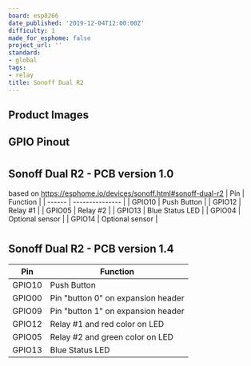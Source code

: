 ```yaml
---
board: esp8266
date_published: '2019-12-04T12:00:00Z'
difficulty: 1
made_for_esphome: false
project_url: ''
standard:
- global
tags:
- relay
title: Sonoff Dual R2
---
```


## Product Images

## GPIO Pinout

#

## Sonoff Dual R2 - PCB version 1.0

based on <https://esphome.io/devices/sonoff.html#sonoff-dual-r2>
| Pin    | Function        |
| ------ | --------------- |
| GPIO10 | Push Button     |
| GPIO12 | Relay #1        |
| GPIO05 | Relay #2        |
| GPIO13 | Blue Status LED |
| GPIO04 | Optional sensor |
| GPIO14 | Optional sensor |
#

## Sonoff Dual R2 - PCB version 1.4

| Pin    | Function                           |
| ------ | ---------------------------------- |
| GPIO10 | Push Button                        |
| GPIO00 | Pin "button 0" on expansion header |
| GPIO09 | Pin "button 1" on expansion header |
| GPIO12 | Relay #1 and red color on LED      |
| GPIO05 | Relay #2 and green color on LED    |
| GPIO13 | Blue Status LED                    |